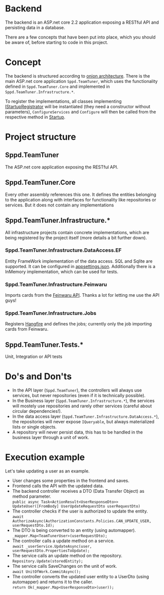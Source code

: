 # Backend

The backend is an ASP.<span/>net core 2.2 application exposing a RESTful API and persisting data in a database.

There are a few concepts that have been put into place, which you should be aware of, before starting to code in this project.

# Concept
The backend is structured according to [onion architecture](https://www.codeguru.com/csharp/csharp/cs_misc/designtechniques/understanding-onion-architecture.html). There is the main ASP.<span/>net core application `Sppd.TeamTuner`, which uses the functionality defined in `Sppd.TeamTuner.Core` and implemented in `Sppd.TeamTuner.Infrastructure.*`.

To register the implementations, all classes implementing [IStartupRegistrator](./Sppd.TeamTuner.Core/IStartupRegistrator.cs) will be instantiated (they need a constructor without parameters), `ConfigureServices` and `Configure` will then be called from the respective method in [Startup](./Sppd.TeamTuner/Startup.cs).

# Project structure
## Sppd.TeamTuner
The ASP.<span/>net core application exposing the RESTful API.

## Sppd.TeamTuner.Core
Every other assembly references this one. It defines the entities belonging to the application along with interfaces for functionality like repositories or services. But it does not contain any implementations

## Sppd.TeamTuner.Infrastructure.*
All infrastructure projects contain concrete implementations, which are being registered by the project itself (more details a bit further down).

### Sppd.TeamTuner.Infrastructure.DataAccess.EF
Entity FrameWork implementation of the data access. SQL and Sqlite are supported. It can be configured in [appsettings.json](./Sppd.TeamTuner/Config/appsettings.json). Additionally there is a InMemory implementation, which can be used for tests.

### Sppd.TeamTuner.Infrastructure.Feinwaru
Imports cards from the [Feinwaru API](https://sppd.feinwaru.com/). Thanks a lot for letting me use the API guys!

### Sppd.TeamTuner.Infrastructure.Jobs
Registers [Hangfire](https://www.hangfire.io/) and defines the jobs; currently only the job importing cards from Feinwaru.

## Sppd.TeamTuner.Tests.*
Unit, Integration or API tests

# Do's and Don'ts
- In the API layer (`Sppd.TeamTuner`), the controllers will always use services, but never repositories (even if it is technically possible).
- In the Business layer (`Sppd.TeamTuner.Infrastructure.*`), the services will mostely use repositories and rarely other services (careful about circular dependencies!).
- In the data access layer (`Sppd.TeamTuner.Infrastructure.DataAccess.*`), the repositories will never expose `IQueryable`, but always materialized lists or single objects.
- A repository will never persist data, this has to be handled in the business layer through a unit of work.

# Execution example
Let's take updating a user as an example.
- User changes some properties in the frontend and saves.
- Frontend calls the API with the updated data.
- The backend controller receives a DTO (Data Transfer Object) as method parameter.<br>
`public async Task<ActionResult<UserResponseDto>> UpdateUser([FromBody] UserUpdateRequestDto userRequestDto)`
- The controller checks if the user is authorized to update the entity.<br>
`await AuthorizeAsync(AuthorizationConstants.Policies.CAN_UPDATE_USER, userRequestDto.Id);`
- The DTO is being converted to an entity (using automapper).<br>
`_mapper.Map<TeamTunerUser>(userRequestDto);`
- The controller calls a update method on a service.<br>
`await _userService.UpdateAsync(user, userRequestDto.PropertiesToUpdate);`
- The service calls an update method on the repository.<br>
`Repository.Update(storedEntity);`
- The service calls SaveChanges on the unit of work.<br>
`await UnitOfWork.CommitAsync();`
- The controller converts the updated user entity to a UserDto (using automapper) and returns it to the caller.<br>
`return Ok(_mapper.Map<UserResponseDto>(user));`